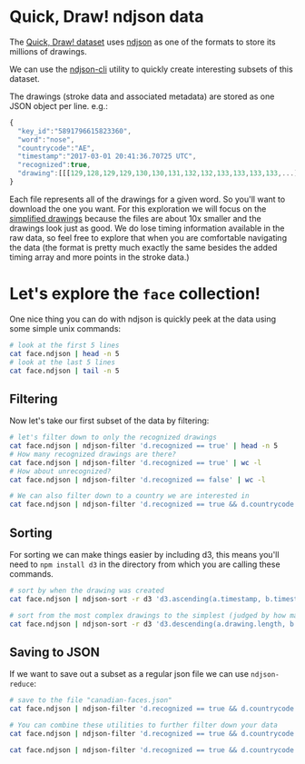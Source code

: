 # Quick, Draw! ndjson data

The [Quick, Draw! dataset](https://github.com/googlecreativelab/quickdraw-dataset) uses
[ndjson](https://github.com/maxogden/ndjson) as one of the formats to store its millions of drawings.

We can use the [ndjson-cli](https://github.com/mbostock/ndjson-cli) utility to quickly create interesting subsets of this dataset.

The drawings (stroke data and associated metadata) are stored as one JSON object per line. e.g.:
```js
{
  "key_id":"5891796615823360",
  "word":"nose",
  "countrycode":"AE",
  "timestamp":"2017-03-01 20:41:36.70725 UTC",
  "recognized":true,
  "drawing":[[[129,128,129,129,130,130,131,132,132,133,133,133,133,...]]]
}
```

Each file represents all of the drawings for a given word. So you'll want to download the one you want.
For this exploration we will focus on the [simplified drawings](https://pantheon.corp.google.com/storage/browser/quickdraw_dataset/full/simplified)
because the files are about 10x smaller and the drawings look just as good.
We do lose timing information available in the raw data, so feel free to explore that when you are comfortable navigating the data (the format is pretty much exactly the same besides the added timing array and more points in the stroke data.)

# Let's explore the `face` collection!

One nice thing you can do with ndjson is quickly peek at the data using some simple unix commands:

```bash
# look at the first 5 lines
cat face.ndjson | head -n 5
# look at the last 5 lines
cat face.ndjson | tail -n 5
```

## Filtering

Now let's take our first subset of the data by filtering:
```bash
# let's filter down to only the recognized drawings
cat face.ndjson | ndjson-filter 'd.recognized == true' | head -n 5
# How many recognized drawings are there?
cat face.ndjson | ndjson-filter 'd.recognized == true' | wc -l
# How about unrecognized?
cat face.ndjson | ndjson-filter 'd.recognized == false' | wc -l

# We can also filter down to a country we are interested in
cat face.ndjson | ndjson-filter 'd.recognized == true && d.countrycode == "CA"' | wc -l
```

## Sorting

For sorting we can make things easier by including d3, this means you'll need to `npm install d3` in the directory from which you are calling these commands.
```bash
# sort by when the drawing was created
cat face.ndjson | ndjson-sort -r d3 'd3.ascending(a.timestamp, b.timestamp)' | head -n 5

# sort from the most complex drawings to the simplest (judged by how many strokes they use to draw)
cat face.ndjson | ndjson-sort -r d3 'd3.descending(a.drawing.length, b.drawing.length)' | head -n 5
```

## Saving to JSON
If we want to save out a subset as a regular json file we can use `ndjson-reduce`:
```bash
# save to the file "canadian-faces.json"
cat face.ndjson | ndjson-filter 'd.recognized == true && d.countrycode == "CA"' | ndjson-reduce > canadian-faces.json

# You can combine these utilities to further filter down your data
cat face.ndjson | ndjson-filter 'd.recognized == true && d.countrycode == "CA"' | head -n 1000 | ndjson-reduce > canadian-faces.json

cat face.ndjson | ndjson-filter 'd.recognized == true && d.countrycode == "CA"' | ndjson-sort -r d3 'd3.descending(a.drawing.length, b.drawing.length)' | head -n 100 | ndjson-reduce > complex-faces.json
```
